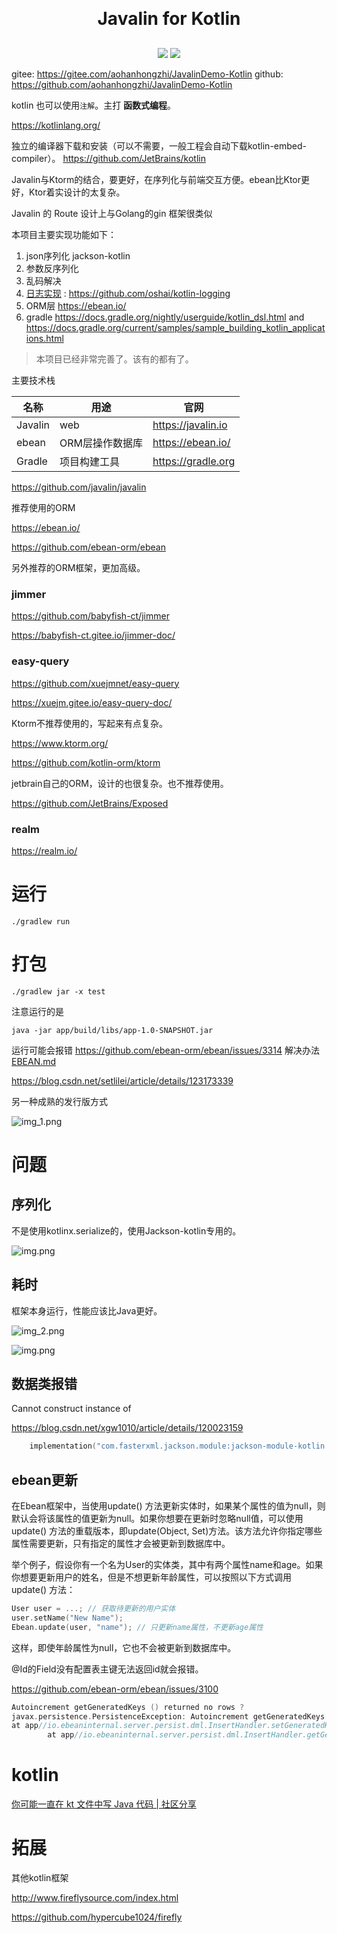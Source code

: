 <h1 align="center" style="margin: 30px 0 30px; font-weight: bold;">Javalin for Kotlin</h1>

<p align="center">
<a href="https://gitee.com/failedgoddess/test-hub/blob/master/LICENSE"><img src="https://img.shields.io/badge/license-Apache--2.0-green"></a>
<a href="https://gitee.com/failedgoddess/test-hub"><img src="https://img.shields.io/badge/version-v1.0.0-blue"></a>
</p>

gitee: https://gitee.com/aohanhongzhi/JavalinDemo-Kotlin
github: https://github.com/aohanhongzhi/JavalinDemo-Kotlin

kotlin 也可以使用`注解`。主打 **函数式编程**。

https://kotlinlang.org/

独立的编译器下载和安装（可以不需要，一般工程会自动下载kotlin-embed-compiler）。
https://github.com/JetBrains/kotlin

Javalin与Ktorm的结合，要更好，在序列化与前端交互方便。ebean比Ktor更好，Ktor着实设计的太复杂。

Javalin 的 Route 设计上与Golang的gin 框架很类似

本项目主要实现功能如下：

1. json序列化 jackson-kotlin
2. 参数反序列化
3. 乱码解决
4. [日志实现](https://juejin.cn/post/6940302422388506632) : https://github.com/oshai/kotlin-logging
5. ORM层 https://ebean.io/
6. gradle https://docs.gradle.org/nightly/userguide/kotlin_dsl.html
   and https://docs.gradle.org/current/samples/sample_building_kotlin_applications.html

> 本项目已经非常完善了。该有的都有了。

主要技术栈

 名称      | 用途        | 官网                 
---------|-----------|--------------------
 Javalin | web       | https://javalin.io 
 ebean   | ORM层操作数据库 | https://ebean.io/  
 Gradle  | 项目构建工具    | https://gradle.org 

https://github.com/javalin/javalin

推荐使用的ORM

https://ebean.io/

https://github.com/ebean-orm/ebean

另外推荐的ORM框架，更加高级。

### jimmer

https://github.com/babyfish-ct/jimmer

https://babyfish-ct.gitee.io/jimmer-doc/

### easy-query

https://github.com/xuejmnet/easy-query

https://xuejm.gitee.io/easy-query-doc/

Ktorm不推荐使用的，写起来有点复杂。

https://www.ktorm.org/

https://github.com/kotlin-orm/ktorm

jetbrain自己的ORM，设计的也很复杂。也不推荐使用。

https://github.com/JetBrains/Exposed

### realm

https://realm.io/

# 运行

```shell
./gradlew run
```

# 打包

```shell
./gradlew jar -x test
```

注意运行的是

```shell
java -jar app/build/libs/app-1.0-SNAPSHOT.jar 
```

运行可能会报错 https://github.com/ebean-orm/ebean/issues/3314
解决办法 [EBEAN.md](EBEAN.md)

https://blog.csdn.net/setlilei/article/details/123173339

另一种成熟的发行版方式

![img_1.png](assets/img/img_1.png)

# 问题

## 序列化

不是使用kotlinx.serialize的，使用Jackson-kotlin专用的。

![img.png](assets/img/img.png)

## 耗时

框架本身运行，性能应该比Java更好。

![img_2.png](assets/img/img_2.png)

![img.png](assets/img/mysql-time-normal.png)

## 数据类报错

Cannot construct instance of

https://blog.csdn.net/xgw1010/article/details/120023159

```kotlin
    implementation("com.fasterxml.jackson.module:jackson-module-kotlin:2.12.5")
```

## ebean更新

在Ebean框架中，当使用update()
方法更新实体时，如果某个属性的值为null，则默认会将该属性的值更新为null。如果你想要在更新时忽略null值，可以使用update()
方法的重载版本，即update(Object, Set<String>)方法。该方法允许你指定哪些属性需要更新，只有指定的属性才会被更新到数据库中。

举个例子，假设你有一个名为User的实体类，其中有两个属性name和age。如果你想要更新用户的姓名，但是不想更新年龄属性，可以按照以下方式调用update()
方法：

```kotlin
User user = ...; // 获取待更新的用户实体
user.setName("New Name");
Ebean.update(user, "name"); // 只更新name属性，不更新age属性
```

这样，即使年龄属性为null，它也不会被更新到数据库中。

@Id的Field没有配置表主键无法返回id就会报错。

https://github.com/ebean-orm/ebean/issues/3100

```kotlin
Autoincrement getGeneratedKeys () returned no rows ?
javax.persistence.PersistenceException: Autoincrement getGeneratedKeys () returned no rows ?
at app//io.ebeaninternal.server.persist.dml.InsertHandler.setGeneratedKey(InsertHandler.java:139)
        at app//io.ebeaninternal.server.persist.dml.InsertHandler.getGeneratedKeys(InsertHandler.java:126)
```

# kotlin

[你可能一直在 kt 文件中写 Java 代码 | 社区分享](https://mp.weixin.qq.com/s/tVKxSA-ppk-zXYWKFYTDHA)

# 拓展

其他kotlin框架

http://www.fireflysource.com/index.html

https://github.com/hypercube1024/firefly


